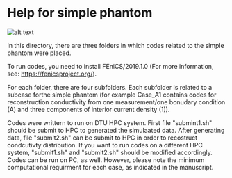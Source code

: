 # Help for simple phantom

![alt text](https://gitlab.gbar.dtu.dk/MREIT/IP2021/raw/master/Figures/simple_phantom.png "Simple_phantom")

In this directory, there are three folders in which codes related to the simple
phantom were placed. 

To run codes, you need to install FEniCS/2019.1.0 (For more information, see: 
https://fenicsproject.org/).

For each folder, there are four subfolders. Each subfolder is related to a  
subcase forthe simple phantom (for example Case_A1 contains codes for  
reconstruction conductivity from one measurement/one bonudary condition (A) and
three components of interior current density (1)).

Codes were writtern to run on DTU HPC system. First file "submint1.sh" should be
submit to HPC to generated the simulaated data. After generating data, file 
"submit2.sh" can be submit to HPC in order to recostruct condcutivty 
distribution. If you want to run codes on a different HPC system, "submit1.sh" 
and "submit2.sh" should be modified accordingly. Codes can be run on PC, 
as well. However, please note the minimum computational requirment for each 
case, as indicated in the manuscript. 